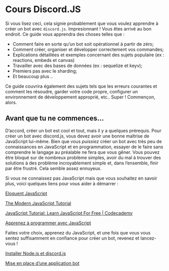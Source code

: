 # Cours Discord.JS

Si vous lisez ceci, cela signie probablement que vous voulez apprendre à créer un bot avec `discord.js`. Impresionnant ! Vous êtes arrivé au bon endroit. Ce guide vous apprendra des choses telles que :

- Comment faire en sorte qu’un bot soit opérationnel à partir de zéro;
- Comment créer, organiser et développer correctement vos commandes;
- Explications détaillées et exemples concernant des sujets populaire (ex : reactions, embeds et canvas)
- Travailler avec des bases de données (ex : sequelize et keyv);
- Premiers pas avec le sharding;
- Et beaucoup plus ..

Ce guide couvrira également des sujets tels que les erreurs courantes et comment les résoudre, garder votre code propre, configurer un environnement de développement approprié, etc.. Super ! Commençon, alors.

## Avant que tu ne commences…

D’accord, créer un bot est cool et tout, mais il y a quelques prérequis. Pour créer un bot avec discord.js, vous devez avoir une bonne maîtrise de JavaScript lui-même. Bien que vous *puissiez* créer un bot avec très peu de connaissances en JavaScript et en programmation, essayer de le faire sans comprendre le langage au préalable ne fera que vous gêner. Vous pouvez être bloqué sur de nombreux problème simples, avoir du mal à trouver des solutions à des problème incroyablement simple et, dans l’ensemble, finir par être frustré. Cela semble assez ennuyeux.

Si vous ne connaissez pas JavaScript mais que vous souhaitez en savoir plus, voici quelques liens pour vous aider à démarrer :

[Eloquent JavaScript](http://eloquentjavascript.net/)

[The Modern JavaScript Tutorial](https://javascript.info/)

[JavaScript Tutorial: Learn JavaScript For Free | Codecademy](https://www.codecademy.com/learn/introduction-to-javascript)

[Apprenez à programmer avec JavaScript](https://openclassrooms.com/fr/courses/6175841-apprenez-a-programmer-avec-javascript)

Faites votre choix, apprenez du JavaScript, et une fois que vous vous sentez suffisamment en confiance pour créer un bot, revenez et lancez-vous !

[Installer Node.js et discord.js](Cours%20Discord%20JS%2003ecf82600a547fd8bf5a00a6a4c5454/Installer%20Node%20js%20et%20discord%20js%201b9e419fbd1a40f39ed67f75172375ee.md)

[Mise en place d’une application bot](Cours%20Discord%20JS%2003ecf82600a547fd8bf5a00a6a4c5454/Mise%20en%20place%20d%E2%80%99une%20application%20bot%2007431bb5076d45d0a104d7af6cefdec9.md)